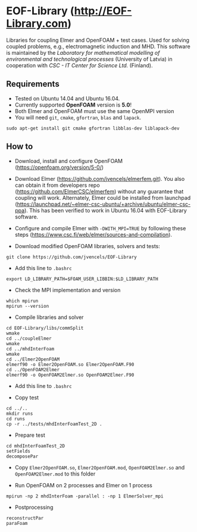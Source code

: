 # EOF-Library (http://EOF-Library.com)
Libraries for coupling Elmer and OpenFOAM + test cases. Used for solving coupled problems, e.g., electromagnetic induction and MHD. This software is maintained by the *Laboratory for mathematical modelling of environmental and technological processes* (University of Latvia) in cooperation with *CSC - IT Center for Science Ltd.* (Finland).

## Requirements ##
* Tested on Ubuntu 14.04 and Ubuntu 16.04.
* Currently supported **OpenFOAM** version is **5.0**!
* Both Elmer and OpenFOAM must use the same OpenMPI version
* You will need `git`, `cmake`, `gfortran`, `blas` and `lapack`. 

```
sudo apt-get install git cmake gfortran libblas-dev liblapack-dev
```

## How to ##

* Download, install and configure OpenFOAM (https://openfoam.org/version/5-0/)
* Download Elmer (https://github.com/jvencels/elmerfem.git). You also can obtain it from developers repo (https://github.com/ElmerCSC/elmerfem) without any guarantee that coupling will work. Alternately, Elmer could be installed from launchpad (https://launchpad.net/~elmer-csc-ubuntu/+archive/ubuntu/elmer-csc-ppa). This has been verified to work in Ubuntu 16.04 with EOF-Library software.

* Configure and compile Elmer with `-DWITH_MPI=TRUE` by following these steps (https://www.csc.fi/web/elmer/sources-and-compilation).

* Download modified OpenFOAM libraries, solvers and tests:

```
git clone https://github.com/jvencels/EOF-Library
```
* Add this line to `.bashrc`
```
export LD_LIBRARY_PATH=$FOAM_USER_LIBBIN:$LD_LIBRARY_PATH
```
* Check the MPI implementation and version
```
which mpirun
mpirun --version
```
* Compile libraries and solver

```
cd EOF-Library/libs/commSplit
wmake
cd ../coupleElmer
wmake
cd ../mhdInterFoam
wmake
cd ../Elmer2OpenFOAM
elmerf90 -o Elmer2OpenFOAM.so Elmer2OpenFOAM.F90
cd ../OpenFOAM2Elmer
elmerf90 -o OpenFOAM2Elmer.so OpenFOAM2Elmer.F90
```

* Add this line to `.bashrc`


* Copy test

```
cd ../..
mkdir runs
cd runs
cp -r ../tests/mhdInterFoamTest_2D .
```

* Prepare test

```
cd mhdInterFoamTest_2D
setFields
decomposePar
```

* Copy `Elmer2OpenFOAM.so`, `Elmer2OpenFOAM.mod`, `OpenFOAM2Elmer.so` and `OpenFOAM2Elmer.mod` to this folder

* Run OpenFOAM on 2 processes and Elmer on 1 process

```
mpirun -np 2 mhdInterFoam -parallel : -np 1 ElmerSolver_mpi
```

* Postprocessing

```
reconstructPar
paraFoam
```
